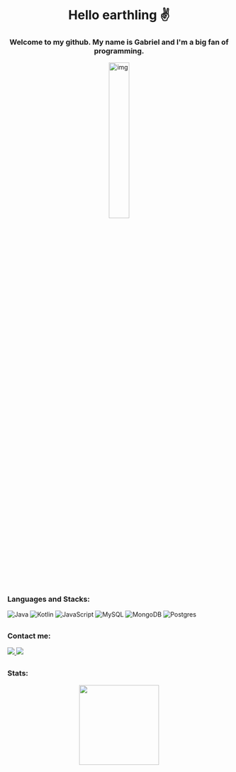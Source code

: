 <h1 align="center">Hello earthling ✌️</h1>
<h3 align="center">Welcome to my github. My name is Gabriel and I'm a big fan of programming.</h3>

<p align="center">   
  <img src="https://i.imgur.com/y6xaVmr.gif" alt="img" width="30%" align="center"/>
</p>
  
##

### Languages and Stacks:

![Java](https://img.shields.io/badge/Java-ED8B00?style=for-the-badge&logo=java&logoColor=white)
![Kotlin](https://img.shields.io/badge/Kotlin-0095D5?&style=for-the-badge&logo=kotlin&logoColor=white)
![JavaScript](https://img.shields.io/badge/JavaScript-323330?style=for-the-badge&logo=javascript&logoColor=F7DF1E)
![MySQL](	https://img.shields.io/badge/MySQL-005C84?style=for-the-badge&logo=mysql&logoColor=white)
![MongoDB](https://img.shields.io/badge/MongoDB-4EA94B?style=for-the-badge&logo=mongodb&logoColor=white)
![Postgres](https://img.shields.io/badge/PostgreSQL-316192?style=for-the-badge&logo=postgresql&logoColor=white)

##

### Contact me:
  
<a href="https://discord.com/users/534489685439807489">
  <img src="https://img.shields.io/badge/Discord-7289DA?style=for-the-badge&logo=discord&logoColor=white">
</a>
<a href="https://twitter.com/medeirosonihttps://img.shields.io/badge/Twitter-1DA1F2?style=for-the-badge&logo=twitter&logoColor=white">
  <img src="https://img.shields.io/badge/Twitter-1DA1F2?style=for-the-badge&logo=twitter&logoColor=white">
</a>

##

### Stats:

<div align="center">
  <a href="https://github.com/gabrideiros">
  <img height="180em" src="https://github-readme-stats.vercel.app/api?username=gabrideiros&show_icons=true&theme=tokyonight&include_all_commits=true&count_private=true"/>
</div>
